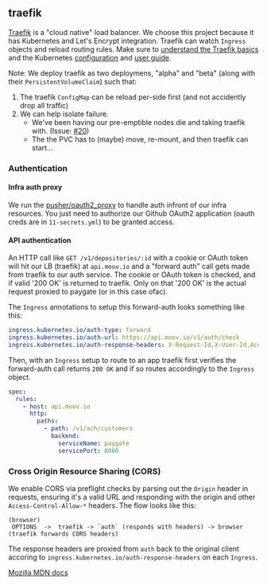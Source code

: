 ## traefik

[Traefik](https://docs.traefik.io/) is a "cloud native" load balancer. We choose this project because it has Kubernetes and Let's Encrypt integration. Traefik can watch `Ingress` objects and reload routing rules. Make sure to [understand the Traefik basics](https://docs.traefik.io/basics/) and the Kubernetes [configuration](https://docs.traefik.io/configuration/backends/kubernetes/) and [user guide](https://docs.traefik.io/user-guide/kubernetes/).

Note: We deploy traefik as two deploymens, "alpha" and "beta" (along with their `PersistentVolumeClaim`) such that:

1. The traefik `ConfigMap` can be reload per-side first (and not accidently drop all traffic)
1. We can help isolate failure.
   - We've been having our pre-emptible nodes die and taking traefik with. (Issue: [#20](https://github.com/moov-io/infra/issues/20))
   - The the PVC has to (maybe) move, re-mount, and then traefik can start...

### Authentication

#### Infra auth proxy

We run the [pusher/oauth2_proxy](https://github.com/pusher/oauth2_proxy) to handle auth infront of our infra resources. You just need to authorize our Github OAuth2 application (oauth creds are in `11-secrets.yml`) to be granted access.

#### API authentication

An HTTP call like `GET /v1/depositories/:id` with a cookie or OAuth token will hit our LB (traefik)  at `api.moov.io` and a "forward auth" call gets made from traefik to our auth service. The cookie or OAuth token is checked, and if valid '200 OK' is returned to traefik. Only on that '200 OK' is the actual request proxied to paygate (or in this case ofac).

The `Ingress` annotations to setup this forward-auth looks something like this:

```yaml
ingress.kubernetes.io/auth-type: forward
ingress.kubernetes.io/auth-url: https://api.moov.io/v1/auth/check
ingress.kubernetes.io/auth-response-headers: X-Request-Id,X-User-Id,Access-Control-Allow-Origin,Access-Control-Allow-Methods,Access-Control-Allow-Headers,Access-Control-Allow-Credentials,Content-Type
```

Then, with an `Ingress` setup to route to an app traefik first verifies the forward-auth call returns `200 OK` and if so routes accordingly to the `Ingress` object.

```yaml
spec:
  rules:
    - host: api.moov.io
      http:
        paths:
          - path: /v1/ach/customers
            backend:
              serviceName: paygate
              servicePort: 8080
```

### Cross Origin Resource Sharing (CORS)

We enable CORS via preflight checks by parsing out the `Origin` header in requests, ensuring it's a valid URL and responding with the origin and other `Access-Control-Allow-*` headers. The flow looks like this:

```
(browser)
 OPTIONS  ->  traefik -> `auth` (responds with headers) -> browser (traefik forwards CORS headers)
```

The response headers are proxied from `auth` back to the original client accoring to `ingress.kubernetes.io/auth-response-headers` on each `Ingress`.

[Mozilla MDN docs](https://developer.mozilla.org/en-US/docs/Web/HTTP/CORS)
